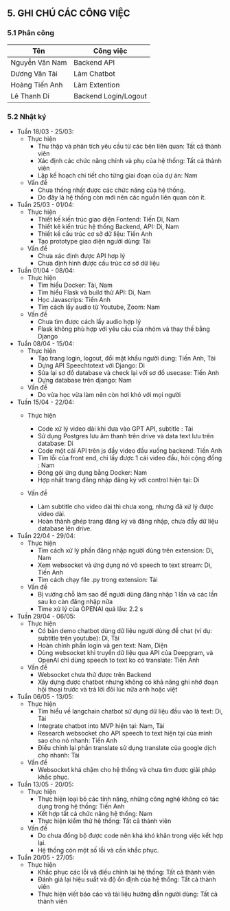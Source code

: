 ## 5. GHI CHÚ CÁC CÔNG VIỆC

### 5.1 Phân công

| Tên | Công việc |
|----------|----------|
| Nguyễn Văn Nam   | Backend API   |
| Dương Văn Tài    | Làm Chatbot  |
| Hoàng Tiến Anh    | Làm Extention   |
| Lê Thanh Di    | Backend Login/Logout   |


### 5.2 Nhật ký

- Tuần 18/03 - 25/03: 
    - Thực hiện
        - Thu thập và phân tích yêu cầu từ các bên liên quan: Tất cả thành viên
        - Xác định các chức năng chính và phụ của hệ thống: Tất cả thành viên
        - Lập kế hoạch chi tiết cho từng giai đoạn của dự án: Nam
    - Vấn đề
        - Chưa thống nhất được các chức năng của hệ thống.
        - Do đây là hệ thống còn mới nên các nguồn liên quan còn ít.
- Tuần 25/03 - 01/04: 
    - Thực hiện
        - Thiết kế kiến trúc giao diện Fontend: Tiến Di, Nam
        - Thiết kê kiến trúc hệ thống Backend, API: Di, Nam
        - Thiết kế cấu trúc cơ sở dữ liệu: Tiến Anh
        - Tạo prototype giao diện người dùng: Tài
    - Vấn đề
        - Chưa xác định được API hợp lý
        - Chưa định hình được cấu trúc cơ sở dữ liệu
- Tuần 01/04 - 08/04: 
    - Thực hiện
        - Tìm hiểu Docker: Tài, Nam
        - Tìm hiểu Flask và build thử API: Di, Nam
        - Học Javascrips: Tiến Anh
        - Tìm cách lấy audio từ Youtube, Zoom: Nam
    - Vấn đề
        - Chưa tìm được cách lấy audio hợp lý
        - Flask không phù hợp với yêu cầu của nhóm và thay thế bằng Django
- Tuần 08/04 - 15/04: 
    - Thực hiện
        - Tạo trang login, logout, đổi mật khẩu người dùng: Tiến Anh, Tài
        - Dựng API Speechtotext với Django: Di
        - Sửa lại sơ đồ database và check lại với sơ đồ usecase: Tiến Anh
        - Dựng database trên django: Nam
    - Vấn đề
        - Do vừa học vừa làm nên còn hơi khó với mọi người
- Tuần 15/04 - 22/04: 
    - Thực hiện
        - Code xử lý video dài khi đưa vào GPT API, subtitle : Tài
        - Sử dụng Postgres lưu âm thanh trên drive và data text lưu trên database: Di
        - Code một cái API trên js đẩy video đầu xuống backend: Tiến Anh
        - Tìm lỗi của front end, chỉ lấy được 1 cái video đầu, hỏi cộng đồng : Nam
        - Đóng gói ứng dụng bằng Docker: Nam
        - Hợp nhất trang đăng nhập đăng ký với control hiện tại: Di

    - Vấn đề
        - Làm subtitle cho video dài thì chưa xong, nhưng đã xử lý được video dài.
        - Hoàn thành ghép trang đăng ký và đăng nhập, chưa đẩy dữ liệu database lên drive.
- Tuần 22/04 - 29/04: 
    - Thực hiện
        - Tìm cách xử lý phần đăng nhập người dùng trên extension: Di, Nam
        - Xem websocket và ứng dụng nó vô speech to text stream: Di, Tiến Anh
        - Tìm cách chạy file .py trong extension: Tài
    - Vấn đề
        - Bị vướng chỗ làm sao để người dùng đăng nhập 1 lần và các lần sau ko càn đăng nhập nữa
        - Time xử lý của OPENAI quá lâu: 2.2 s
- Tuần 29/04 - 06/05: 
    - Thực hiện
        - Có bản demo chatbot dùng dữ liệu người dùng để chat (ví dụ: subtitle trên youtube): Di, Tài
        - Hoàn chỉnh phần login và gen text: Nam, Diện
        - Dùng websocket khi truyền dữ liệu qua API của Deepgram, và OpenAI chỉ dùng speech to text ko có translate: Tiến Anh
    - Vấn đề
        - Websocket chưa thử được trên Backend
        - Xây dựng được chatbot nhưng không có khả năng ghi nhớ đoạn hội thoại trước và trả lời đôi lúc nữa anh hoặc việt
- Tuần 06/05 - 13/05: 
    - Thực hiện
        - Tìm hiểu về langchain chatbot sử dụng dữ liệu đầu vào là text: Di, Tài
        - Integrate chatbot into MVP hiện tại: Nam, Tài
        - Research websocket cho API speech to text hiện tại của mình sao cho nó nhanh: Tiến Anh
        - Điều chỉnh lại phần translate sử dụng translate của google dịch cho nhanh: Tài
    - Vấn đề
        - Websocket khá chậm cho hệ thống và chưa tìm được giải pháp khắc phục.
- Tuần 13/05 - 20/05: 
    - Thực hiện
        - Thực hiện loại bỏ các tính năng, những công nghệ không có tác dụng trong hệ thống: Tiến Anh
        - Kết hợp tất cả chức năng hệ thống: Nam
        - Thực hiện kiểm thử hệ thống: Tất cả thành viên
    - Vấn đề
        - Do chưa đồng bộ được code nên khá khó khăn trong việc kết hợp lại.
        - Hệ thống còn một số lỗi và cần khắc phục.
- Tuần 20/05 - 27/05: 
    - Thực hiện
        - Khắc phục các lỗi và điều chỉnh lại hệ thống: Tất cả thành viên
        - Đánh giá lại hiệu suất và độ ổn định của hệ thống: Tất cả thành viên
        - Thực hiện viết báo cáo và tài liệu hướng dẫn người dùng: Tất cả thành viên